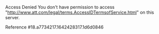 Access Denied
You don't have permission to access "http://www.att.com/legal/terms.AccessIDTermsofService.html" on this server.

Reference #18.a7734217.1642428317.1d6d0846